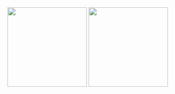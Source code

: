 
 <div>
    <img height="180em" src="https://github-readme-stats.vercel.app/api/?username=afonsopint0&show_icons=true&include_all_commits=true&count_private=true&title_color=50fa7a&icon_color=50fa7a&text_color=fff&bg_color=3c4556"/>
    <img height="180em" src="https://github-readme-stats.vercel.app/api/top-langs/?username=afonsopint0&layout=compact&langs_count=100&title_color=50fa7a&icon_color=50fa7a&text_color=fff&bg_color=3c4556"/>
</div>

